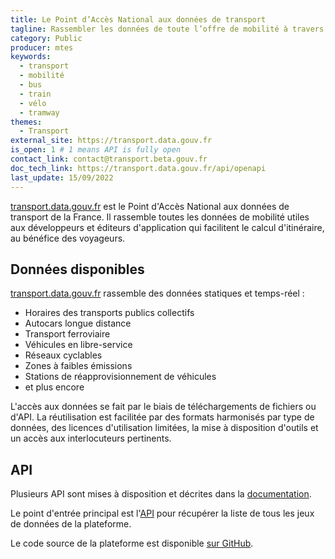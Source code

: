 ```yaml
---
title: Le Point d’Accès National aux données de transport
tagline: Rassembler les données de toute l’offre de mobilité à travers la France
category: Public
producer: mtes
keywords:
  - transport
  - mobilité
  - bus
  - train
  - vélo
  - tramway
themes:
  - Transport
external_site: https://transport.data.gouv.fr
is_open: 1 # 1 means API is fully open
contact_link: contact@transport.beta.gouv.fr
doc_tech_link: https://transport.data.gouv.fr/api/openapi
last_update: 15/09/2022
---
```


[transport.data.gouv.fr](https://transport.data.gouv.fr) est le Point d'Accès National aux données de transport de la France. Il rassemble toutes les données de mobilité utiles aux développeurs et éditeurs d'application qui facilitent le calcul d'itinéraire, au bénéfice des voyageurs.

## Données disponibles

[transport.data.gouv.fr](https://transport.data.gouv.fr) rassemble des données statiques et temps-réel :

- Horaires des transports publics collectifs
- Autocars longue distance
- Transport ferroviaire
- Véhicules en libre-service
- Réseaux cyclables
- Zones à faibles émissions
- Stations de réapprovisionnement de véhicules
- et plus encore

L'accès aux données se fait par le biais de téléchargements de fichiers ou d'API. La réutilisation est facilitée par des formats harmonisés par type de données, des licences d'utilisation limitées, la mise à disposition d'outils et un accès aux interlocuteurs pertinents.

## API

Plusieurs API sont mises à disposition et décrites dans la [documentation](https://transport.data.gouv.fr/swaggerui).

Le point d'entrée principal est l'[API](https://transport.data.gouv.fr/api/datasets) pour récupérer la liste de tous les jeux de données de la plateforme.

Le code source de la plateforme est disponible [sur GitHub](https://github.com/etalab/transport-site).
